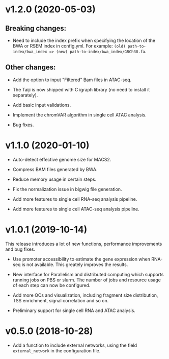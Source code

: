 v1.2.0 (2020-05-03)
===================

Breaking changes:
-----------------

- Need to include the index prefix when specifying the location of the BWA or RSEM index in config.yml. For example: `(old) path-to-index/bwa_index => (new) path-to-index/bwa_index/GRCh38.fa`.

Other changes:
--------------

- Add the option to input "Filtered" Bam files in ATAC-seq.

- The Taiji is now shipped with C igraph library (no need to install it separately).

- Add basic input validations.

- Implement the chromVAR algorithm in single cell ATAC analysis.

- Bug fixes.


v1.1.0 (2020-01-10)
===================

- Auto-detect effective genome size for MACS2.

- Compress BAM files generated by BWA.

- Reduce memory usage in certain steps.

- Fix the normalization issue in bigwig file generation.

- Add more features to single cell RNA-seq analysis pipeline.

- Add more features to single cell ATAC-seq analysis pipeline.

v1.0.1 (2019-10-14)
===================

This release introduces a lot of new functions, performance improvements and 
bug fixes.

- Use promoter accessibility to estimate the gene expression when RNA-seq is
  not available. This greately improves the results.

- New interface for Parallelism and distributed computing which supports running
  jobs on PBS or slurm. The number of jobs and resource usage of each step can now
  be configured.

- Add more QCs and visualization, including fragment size distribution, TSS enrichment,
  signal correlation and so on.

- Preliminary support for single cell RNA and ATAC analysis.

v0.5.0 (2018-10-28)
===================

- Add a function to include external networks, using the field
  `external_network` in the configuration file.
